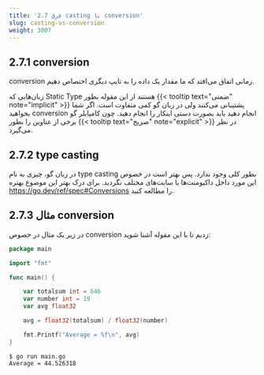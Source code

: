 ```yaml
---
title: '2.7 فرق casting با conversion'
slug: casting-vs-conversion
weight: 3007
---
```


## 2.7.1 conversion

conversion زمانی اتفاق می‌افتد که ما مقدار یک داده را به تایپ دیگری اختصاص دهیم.

زبان‌هایی که Static Type هستند از این مقوله بطور {{< tooltip text="ضمنی" note="implicit" >}}  پشتیبانی می‌کنند ولی در زبان گو کمی متفاوت است. اگر شما بخواهید conversion انجام دهید باید بصورت دستی اینکار را انجام دهید. چون کامپایلر گو برخی از عناوین را بطور {{< tooltip text="صریح" note="explicit" >}} در نظر می‌گیرد.

## 2.7.2 type casting

در زبان گو، چیزی به نام type casting بطور کلی وجود ندارد. پس بهتر است در خصوص این مورد داخل داکیومنت‌ها یا سایت‌های مختلف نگردید. برای درک بهتر این موضوع بهتره https://go.dev/ref/spec#Conversions را مطالعه کنید.


## 2.7.3 مثال conversion 

در زیر یک مثال در خصوص conversion زدیم تا با این مقوله آشنا شوید:

```go
package main

import "fmt"

func main() {

	var totalsum int = 846
	var number int = 19
	var avg float32

	avg = float32(totalsum) / float32(number)

	fmt.Printf("Average = %f\n", avg)
}
```

```shell
$ go run main.go
Average = 44.526318
```
